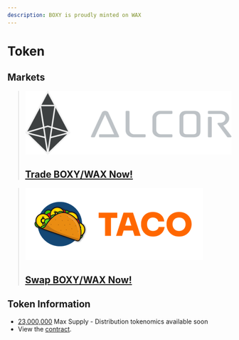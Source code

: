```yaml
---
description: BOXY is proudly minted on WAX
---
```


# Token

## Markets

> <img src="../.gitbook/assets/alcorwhite.cb298e8.svg" alt="" data-size="original">
>
> ## [Trade BOXY/WAX Now!](https://wax.alcor.exchange/trade/BOXY-boxycoinnfts\_WAX-eosio.token)

> <img src="../.gitbook/assets/logo-lettering-taco.png" alt="" data-size="original">
>
> ## [Swap BOXY/WAX Now!](https://swap.tacocrypto.io/swap?output=WAX-eosio.token\&input=BOXY-boxycoinnfts)

## Token Information

* [23,000,000](https://waxblock.io/tokens/BOXY-wax-boxycoinnfts) Max Supply - Distribution tokenomics available soon
* View the [contract](https://waxblock.io/account/boxycoinnfts#contract-abi).

